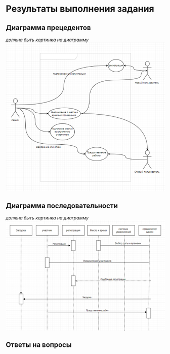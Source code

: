 # Результаты выполнения задания

## Диаграмма прецедентов

_должна быть картинка на диаграмму_
<img src="USE CASE.png">

## Диаграмма последовательности

_должна быть картинка на диаграмму_
<img src="Д последовательностей.png">

## Ответы на вопросы
